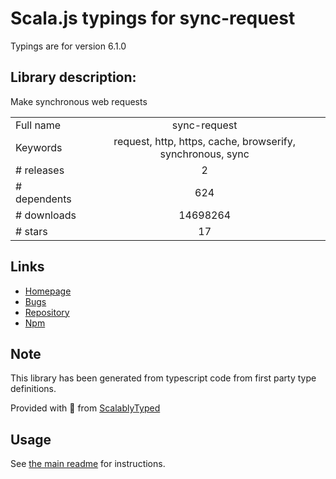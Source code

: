 
# Scala.js typings for sync-request

Typings are for version 6.1.0

## Library description:
Make synchronous web requests

|                    |                 |
| ------------------ | :-------------: |
| Full name          | sync-request |
| Keywords           | request, http, https, cache, browserify, synchronous, sync |
| # releases         | 2 |
| # dependents       | 624 |
| # downloads        | 14698264 |
| # stars            | 17 |

## Links
- [Homepage](https://github.com/ForbesLindesay/sync-request#readme)
- [Bugs](https://github.com/ForbesLindesay/sync-request/issues)
- [Repository](https://github.com/ForbesLindesay/sync-request)
- [Npm](https://www.npmjs.com/package/sync-request)
    


## Note
This library has been generated from typescript code from first party type definitions.

Provided with :purple_heart: from [ScalablyTyped](https://github.com/oyvindberg/ScalablyTyped)

## Usage
See [the main readme](../../readme.md) for instructions.


